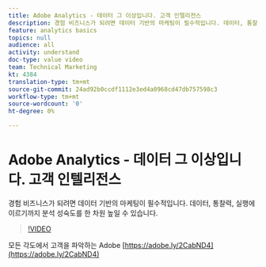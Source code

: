 ```yaml
---
title: Adobe Analytics - 데이터 그 이상입니다. 고객 인텔리전스
description: 경험 비즈니스가 되려면 데이터 기반의 마케팅이 필수적입니다. 데이터, 통찰력, 실행에 이르기까지 분석 성숙도를 한 차원 높일 수 있습니다.
feature: analytics basics
topics: null
audience: all
activity: understand
doc-type: value video
team: Technical Marketing
kt: 4384
translation-type: tm+mt
source-git-commit: 24ad92b0ccdf1112e3ed4a0968cd47db757598c3
workflow-type: tm+mt
source-wordcount: '0'
ht-degree: 0%

---
```



# Adobe Analytics - 데이터 그 이상입니다. 고객 인텔리전스

경험 비즈니스가 되려면 데이터 기반의 마케팅이 필수적입니다. 데이터, 통찰력, 실행에 이르기까지 분석 성숙도를 한 차원 높일 수 있습니다.

>[!VIDEO](https://video.tv.adobe.com/v/31502/?quality=12)

모든 각도에서 고객을 파악하는 Adobe [https://adobe.ly/2CabND4](https://adobe.ly/2CabND4)
